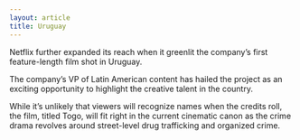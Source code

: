 ```yaml
---
layout: article
title: Uruguay
---
```


Netflix further expanded its reach when it greenlit the company’s first feature-length film shot in Uruguay.

The company’s VP of Latin American content has hailed the project as an exciting opportunity to highlight the creative talent in the country.

While it’s unlikely that viewers will recognize names when the credits roll, the film, titled Togo, will fit right in the current cinematic canon as the crime drama revolves around street-level drug trafficking and organized crime.
